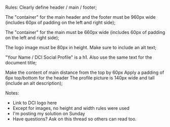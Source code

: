 Rules:
Clearly define header / main / footer;

The "container" for the main header and the footer must be 960px wide (includes 60px of padding on the left and right side);

The "container" for the main must be 660px wide (includes 60px of padding on the left and right side);

The logo image must be 80px in height. Make sure to include an alt text;

"Your Name / DCI Social Profile" is a h1. Also use the same text for the document title;

Make the content of main distance from the top by 60px
Apply a padding of 6px top/bottom for the header
The profile picture is 140px wide and tall (include an alt description);

Notes:
- Link to DCI logo here
- Except for images, no height and width rules were used
- I'm posting my solution on Sunday
- Have questions? Ask on this thread so others can read too.